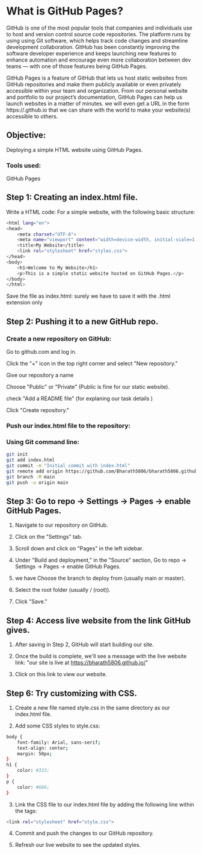 
# What is GitHub Pages?

GitHub is one of the most popular tools that companies and individuals use to host and version control source code repositories. The platform runs by using using Git software, which helps track code changes and streamline development collaboration. GitHub has been constantly improving the software developer experience and keeps launching new features to enhance automation and encourage even more collaboration between dev teams — with one of those features being GitHub Pages. 

GitHub Pages is a feature of GitHub that lets us host static websites from GitHub repositories and make them publicly available or even privately accessible within your team and organization. From our personal website and portfolio to our project’s documentation, GitHub Pages can help us launch websites in a matter of minutes. we will even get a URL in the form https://.github.io that we can share with the world to make your website(s) accessible to others.

## Objective:  
Deploying a simple HTML website using GitHub Pages.

### Tools used: 
 GitHub Pages

## Step 1: Creating an index.html file.

Write a HTML code: For a simple website,  with the following basic structure:

```bash
<html lang="en">
<head>
    <meta charset="UTF-8">
    <meta name="viewport" content="width=device-width, initial-scale=1.0">
    <title>My Website</title>
    <link rel="stylesheet" href="styles.css">
</head>
<body>
    <h1>Welcome to My Website</h1>
    <p>This is a simple static website hosted on GitHub Pages.</p>
</body>
</html>
```
Save the file as index.html: surely we have to save it with the .html extension only 
## Step 2: Pushing it to a new GitHub repo.
### Create a new repository on GitHub:
Go to github.com and log in.

Click the "+" icon in the top right corner and select "New repository."

Give our repository a name 

Choose "Public" or "Private" (Public is fine for our static website).

check "Add a README file" (for explaning our task details
)

Click "Create repository."

### Push our index.html file to the repository:

### Using Git command line:

```bash
git init
git add index.html
git commit -m "Initial commit with index.html"
git remote add origin https://github.com/Bharath5806/bharath5806.github.io.git
git branch -M main 
git push -u origin main
```

## Step 3: Go to repo → Settings → Pages → enable GitHub Pages.

1. Navigate to our repository on GitHub.

2. Click on the "Settings" tab.

3. Scroll down and click on "Pages" in the left sidebar.

4. Under "Build and deployment," in the "Source" section, Go to repo → Settings → Pages → enable GitHub Pages.

5. we have Choose the branch to deploy from (usually main or master).

6. Select the root folder (usually / (root)).

7. Click "Save."

## Step 4: Access live website from the link GitHub gives.

1. After saving in Step 2, GitHub will start building our site.

2. Once the build is complete, we'll see a message with the live website link: "our site is live at  https://bharath5806.github.io/" 

3. Click on this link to view our website.

## Step 6: Try customizing with CSS.

1. Create a new file named style.css in the same directory as our index.html file.

2. Add some CSS styles to style.css:

```bash
body {
    font-family: Arial, sans-serif;
    text-align: center;
    margin: 50px;
}
h1 {
    color: #333;
}
p {
    color: #666;
}
```

3. Link the CSS file to our index.html file by adding the following line within the <head> tags:
```bash
<link rel="stylesheet" href="style.css">
```
4. Commit and push the changes to our GitHub repository.

5. Refresh our live website to see the updated styles.



